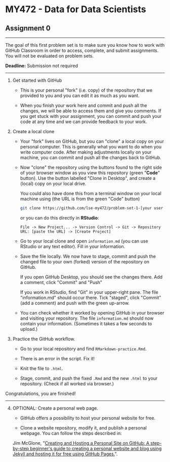 
# MY472 - Data for Data Scientists

## Assignment 0
---

The goal of this first problem set is to make sure you know how to work with GitHub Classroom in order to access, complete, and submit assignments. You will not be evaluated on problem sets.

**Deadline:** Submission not required

---

1. Get started with GitHub

    *  This is your personal "fork" (i.e. copy) of the repository that we provided to you and you can edit it as much as you want.
    
    *  When you finish your work here and commit and push all the changes, we will be able to access them and give you comments. If you get stuck with your assignment, you can commit and push your code at any time and we can provide feedback to your work.
  
2. Create a local clone

    *  Your "fork" lives on GitHub, but you can "clone" a local copy on your personal computer. This is generally what you want to do when you write computer code. After making adjustments locally on your machine, you can commit and push all the changes back to GitHub.
    
    *  Now "clone" the repository using the buttons found to the right side of your browser window as you view this repository (green "__Code__" button).  Use the button labelled "Clone in Desktop", and create a (local) copy on your local drive.
    
        You could also have done this from a terminal window on your local machine using (the URL is from the green "Code" button)
        
        ```bash
        git clone https://github.com/lse-my472/problem-set-1-[your user name]
        ```
        
        or you can do this directly in __RStudio__: 
        
        ```
        File -> New Project... -> Version Control -> Git -> Repository URL: [paste the URL] -> [Create Project]
        ```
  
    *  Go to your local clone and open `information.md` (you can use RStudio or any text editor). Fill in your information.
    
    *  Save the file locally. We now have to stage, commit and push the changed file to your own (forked) version of the repository on GitHub.
    
         If you open GitHub Desktop, you should see the changes there. Add a comment, click "Commit" and "Push"
         
         If you work in RStudio, find "Git" in your upper-right pane. The file "information.md" should occur there. Tick "staged", click "Commit" (add a comment) and push with the green up-arrow.
         
    *  You can check whether it worked by opening GitHub in your browser and visiting your repository. The file `information.md` should now contain your information. (Sometimes it takes a few seconds to upload.)
  
3. Practice the GitHub workflow.

    *  Go to your local repository and find `RMarkdown-practice.Rmd`.
    
    *  There is an error in the script. Fix it!
    
    *  Knit the file to `.html`.
    
    *  Stage, commit, and push the fixed `.Rmd` and the new `.html` to your repository. (Check if all worked via browser.)    

Congratulations, you are finished!

---

4.  OPTIONAL: Create a personal web page.

    *  GitHub offers a possibility to host your personal website for free.

    *  Clone a website repository, modify it, and publish a personal webpage.  You can follow the steps described in:

    Jim McGlone, "[Creating and Hosting a Personal Site on GitHub:
     A step-by-step beginner's guide to creating a personal website and blog using Jekyll and hosting it for free using GitHub Pages.](http://jmcglone.com/guides/github-pages/)".
